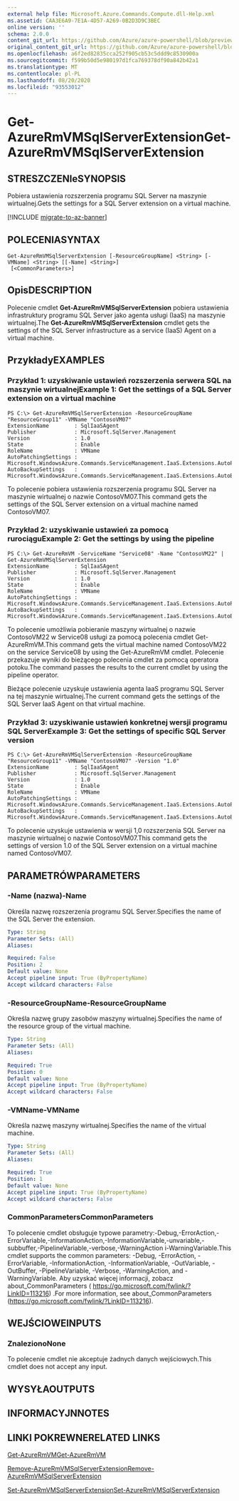 ```yaml
---
external help file: Microsoft.Azure.Commands.Compute.dll-Help.xml
ms.assetid: CAA3E6A9-7E1A-4D57-A269-0B2D3D9C3BEC
online version: ''
schema: 2.0.0
content_git_url: https://github.com/Azure/azure-powershell/blob/preview/src/ResourceManager/Compute/Stack/Commands.Compute/help/Get-AzureRMVMSqlServerExtension.md
original_content_git_url: https://github.com/Azure/azure-powershell/blob/preview/src/ResourceManager/Compute/Stack/Commands.Compute/help/Get-AzureRMVMSqlServerExtension.md
ms.openlocfilehash: a6f2ed82835cca252f905cb53c5ddd9c8530900a
ms.sourcegitcommit: f599b50d5e980197d1fca769378df90a842b42a1
ms.translationtype: MT
ms.contentlocale: pl-PL
ms.lasthandoff: 08/20/2020
ms.locfileid: "93553012"
---
```

# <span data-ttu-id="38820-101">Get-AzureRmVMSqlServerExtension</span><span class="sxs-lookup"><span data-stu-id="38820-101">Get-AzureRmVMSqlServerExtension</span></span>

## <span data-ttu-id="38820-102">STRESZCZENIe</span><span class="sxs-lookup"><span data-stu-id="38820-102">SYNOPSIS</span></span>
<span data-ttu-id="38820-103">Pobiera ustawienia rozszerzenia programu SQL Server na maszynie wirtualnej.</span><span class="sxs-lookup"><span data-stu-id="38820-103">Gets the settings for a SQL Server extension on a virtual machine.</span></span>

[!INCLUDE [migrate-to-az-banner](../../includes/migrate-to-az-banner.md)]

## <span data-ttu-id="38820-104">POLECENIA</span><span class="sxs-lookup"><span data-stu-id="38820-104">SYNTAX</span></span>

```
Get-AzureRmVMSqlServerExtension [-ResourceGroupName] <String> [-VMName] <String> [[-Name] <String>]
 [<CommonParameters>]
```

## <span data-ttu-id="38820-105">Opis</span><span class="sxs-lookup"><span data-stu-id="38820-105">DESCRIPTION</span></span>
<span data-ttu-id="38820-106">Polecenie cmdlet **Get-AzureRmVMSqlServerExtension** pobiera ustawienia infrastruktury programu SQL Server jako agenta usługi (IaaS) na maszynie wirtualnej.</span><span class="sxs-lookup"><span data-stu-id="38820-106">The **Get-AzureRmVMSqlServerExtension** cmdlet gets the settings of the SQL Server infrastructure as a service (IaaS) Agent on a virtual machine.</span></span>

## <span data-ttu-id="38820-107">Przykłady</span><span class="sxs-lookup"><span data-stu-id="38820-107">EXAMPLES</span></span>

### <span data-ttu-id="38820-108">Przykład 1: uzyskiwanie ustawień rozszerzenia serwera SQL na maszynie wirtualnej</span><span class="sxs-lookup"><span data-stu-id="38820-108">Example 1: Get the settings of a SQL Server extension on a virtual machine</span></span>
```
PS C:\> Get-AzureRmVMSqlServerExtension -ResourceGroupName "ResourceGroup11" -VMName "ContosoVM07"
ExtensionName        : SqlIaaSAgent
Publisher            : Microsoft.SqlServer.Management
Version              : 1.0
State                : Enable
RoleName             : VMName
AutoPatchingSettings : Microsoft.WindowsAzure.Commands.ServiceManagement.IaaS.Extensions.AutoPatchingSettings
AutoBackupSettings   : Microsoft.WindowsAzure.Commands.ServiceManagement.IaaS.Extensions.AutoBackupSettings
```

<span data-ttu-id="38820-109">To polecenie pobiera ustawienia rozszerzenia programu SQL Server na maszynie wirtualnej o nazwie ContosoVM07.</span><span class="sxs-lookup"><span data-stu-id="38820-109">This command gets the settings of the SQL Server extension on a virtual machine named ContosoVM07.</span></span>

### <span data-ttu-id="38820-110">Przykład 2: uzyskiwanie ustawień za pomocą rurociągu</span><span class="sxs-lookup"><span data-stu-id="38820-110">Example 2: Get the settings by using the pipeline</span></span>
```
PS C:\> Get-AzureRmVM -ServiceName "Service08" -Name "ContosoVM22" | Get-AzureRmVMSqlServerExtension
ExtensionName        : SqlIaaSAgent
Publisher            : Microsoft.SqlServer.Management
Version              : 1.0
State                : Enable
RoleName             : VMName
AutoPatchingSettings : Microsoft.WindowsAzure.Commands.ServiceManagement.IaaS.Extensions.AutoPatchingSettings
AutoBackupSettings   : Microsoft.WindowsAzure.Commands.ServiceManagement.IaaS.Extensions.AutoBackupSettings
```

<span data-ttu-id="38820-111">To polecenie umożliwia pobieranie maszyny wirtualnej o nazwie ContosoVM22 w Service08 usługi za pomocą polecenia cmdlet Get-AzureRmVM.</span><span class="sxs-lookup"><span data-stu-id="38820-111">This command gets the virtual machine named ContosoVM22 on the service Service08 by using the Get-AzureRmVM cmdlet.</span></span>
<span data-ttu-id="38820-112">Polecenie przekazuje wyniki do bieżącego polecenia cmdlet za pomocą operatora potoku.</span><span class="sxs-lookup"><span data-stu-id="38820-112">The command passes the results to the current cmdlet by using the pipeline operator.</span></span>

<span data-ttu-id="38820-113">Bieżące polecenie uzyskuje ustawienia agenta IaaS programu SQL Server na tej maszynie wirtualnej.</span><span class="sxs-lookup"><span data-stu-id="38820-113">The current command gets the settings of the SQL Server IaaS Agent on that virtual machine.</span></span>

### <span data-ttu-id="38820-114">Przykład 3: uzyskiwanie ustawień konkretnej wersji programu SQL Server</span><span class="sxs-lookup"><span data-stu-id="38820-114">Example 3: Get the settings of specific SQL Server version</span></span>
```
PS C:\> Get-AzureRmVMSqlServerExtension -ResourceGroupName "ResourceGroup11" -VMName "ContosoVM07" -Version "1.0"
ExtensionName        : SqlIaaSAgent
Publisher            : Microsoft.SqlServer.Management
Version              : 1.0
State                : Enable
RoleName             : VMName
AutoPatchingSettings : Microsoft.WindowsAzure.Commands.ServiceManagement.IaaS.Extensions.AutoPatchingSettings
AutoBackupSettings   : Microsoft.WindowsAzure.Commands.ServiceManagement.IaaS.Extensions.AutoBackupSettings
```

<span data-ttu-id="38820-115">To polecenie uzyskuje ustawienia w wersji 1,0 rozszerzenia SQL Server na maszynie wirtualnej o nazwie ContosoVM07.</span><span class="sxs-lookup"><span data-stu-id="38820-115">This command gets the settings of version 1.0 of the SQL Server extension on a virtual machine named ContosoVM07.</span></span>

## <span data-ttu-id="38820-116">PARAMETRÓW</span><span class="sxs-lookup"><span data-stu-id="38820-116">PARAMETERS</span></span>

### <span data-ttu-id="38820-117">-Name (nazwa)</span><span class="sxs-lookup"><span data-stu-id="38820-117">-Name</span></span>
<span data-ttu-id="38820-118">Określa nazwę rozszerzenia programu SQL Server.</span><span class="sxs-lookup"><span data-stu-id="38820-118">Specifies the name of the SQL Server the extension.</span></span>

```yaml
Type: String
Parameter Sets: (All)
Aliases: 

Required: False
Position: 2
Default value: None
Accept pipeline input: True (ByPropertyName)
Accept wildcard characters: False
```

### <span data-ttu-id="38820-119">-ResourceGroupName</span><span class="sxs-lookup"><span data-stu-id="38820-119">-ResourceGroupName</span></span>
<span data-ttu-id="38820-120">Określa nazwę grupy zasobów maszyny wirtualnej.</span><span class="sxs-lookup"><span data-stu-id="38820-120">Specifies the name of the resource group of the virtual machine.</span></span>

```yaml
Type: String
Parameter Sets: (All)
Aliases: 

Required: True
Position: 0
Default value: None
Accept pipeline input: True (ByPropertyName)
Accept wildcard characters: False
```

### <span data-ttu-id="38820-121">-VMName</span><span class="sxs-lookup"><span data-stu-id="38820-121">-VMName</span></span>
<span data-ttu-id="38820-122">Określa nazwę maszyny wirtualnej.</span><span class="sxs-lookup"><span data-stu-id="38820-122">Specifies the name of the virtual machine.</span></span>

```yaml
Type: String
Parameter Sets: (All)
Aliases: 

Required: True
Position: 1
Default value: None
Accept pipeline input: True (ByPropertyName)
Accept wildcard characters: False
```

### <span data-ttu-id="38820-123">CommonParameters</span><span class="sxs-lookup"><span data-stu-id="38820-123">CommonParameters</span></span>
<span data-ttu-id="38820-124">To polecenie cmdlet obsługuje typowe parametry:-Debug,-ErrorAction,-ErrorVariable,-InformationAction,-InformationVariable,-unvariable,-subbuffer,-PipelineVariable,-verbose,-WarningAction i-WarningVariable.</span><span class="sxs-lookup"><span data-stu-id="38820-124">This cmdlet supports the common parameters: -Debug, -ErrorAction, -ErrorVariable, -InformationAction, -InformationVariable, -OutVariable, -OutBuffer, -PipelineVariable, -Verbose, -WarningAction, and -WarningVariable.</span></span> <span data-ttu-id="38820-125">Aby uzyskać więcej informacji, zobacz about_CommonParameters ( https://go.microsoft.com/fwlink/?LinkID=113216) .</span><span class="sxs-lookup"><span data-stu-id="38820-125">For more information, see about_CommonParameters (https://go.microsoft.com/fwlink/?LinkID=113216).</span></span>

## <span data-ttu-id="38820-126">WEJŚCIOWE</span><span class="sxs-lookup"><span data-stu-id="38820-126">INPUTS</span></span>

### <span data-ttu-id="38820-127">Znaleziono</span><span class="sxs-lookup"><span data-stu-id="38820-127">None</span></span>
<span data-ttu-id="38820-128">To polecenie cmdlet nie akceptuje żadnych danych wejściowych.</span><span class="sxs-lookup"><span data-stu-id="38820-128">This cmdlet does not accept any input.</span></span>

## <span data-ttu-id="38820-129">WYSYŁA</span><span class="sxs-lookup"><span data-stu-id="38820-129">OUTPUTS</span></span>

## <span data-ttu-id="38820-130">INFORMACYJN</span><span class="sxs-lookup"><span data-stu-id="38820-130">NOTES</span></span>

## <span data-ttu-id="38820-131">LINKI POKREWNE</span><span class="sxs-lookup"><span data-stu-id="38820-131">RELATED LINKS</span></span>

[<span data-ttu-id="38820-132">Get-AzureRmVM</span><span class="sxs-lookup"><span data-stu-id="38820-132">Get-AzureRmVM</span></span>](./Get-AzureRmVM.md)

[<span data-ttu-id="38820-133">Remove-AzureRmVMSqlServerExtension</span><span class="sxs-lookup"><span data-stu-id="38820-133">Remove-AzureRmVMSqlServerExtension</span></span>](./Remove-AzureRMVMSqlServerExtension.md)

[<span data-ttu-id="38820-134">Set-AzureRmVMSqlServerExtension</span><span class="sxs-lookup"><span data-stu-id="38820-134">Set-AzureRmVMSqlServerExtension</span></span>](./Set-AzureRMVMSqlServerExtension.md)


